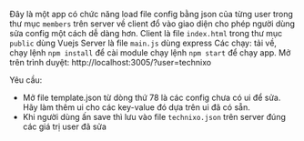Đây là một app có chức năng load file config bằng json của từng user trong thư mục `members` trên server về client đổ vào giao diện cho phép người dùng sửa config một cách dễ dàng hơn.
Client là file `index.html` trong thư mục `public` dùng Vuejs
Server là file `main.js` dùng express
Các chạy: tải về, chạy lệnh `npm install` để cài module chạy lệnh `npm start` để chạy app. Mở trên trình duyệt: http://localhost:3005/?user=technixo



Yêu cầu:
  - Mở file template.json từ dòng thứ 78 là các config chưa có ui để sửa. Hãy làm thêm ui cho các key-value đó dựa trên ui đã có sẵn.
  - Khi người dùng ấn save thì lưu vào file `technixo.json` trên server đúng các giá trị user đã sửa
